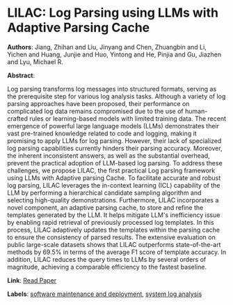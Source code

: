 # LILAC: Log Parsing using LLMs with Adaptive Parsing Cache

**Authors**: Jiang, Zhihan and Liu, Jinyang and Chen, Zhuangbin and Li, Yichen and Huang, Junjie and Huo, Yintong and He, Pinjia and Gu, Jiazhen and Lyu, Michael R.

**Abstract**:

Log parsing transforms log messages into structured formats, serving as the prerequisite step for various log analysis tasks. Although a variety of log parsing approaches have been proposed, their performance on complicated log data remains compromised due to the use of human-crafted rules or learning-based models with limited training data. The recent emergence of powerful large language models (LLMs) demonstrates their vast pre-trained knowledge related to code and logging, making it promising to apply LLMs for log parsing. However, their lack of specialized log parsing capabilities currently hinders their parsing accuracy. Moreover, the inherent inconsistent answers, as well as the substantial overhead, prevent the practical adoption of LLM-based log parsing.   To address these challenges, we propose LILAC, the first practical Log parsIng framework using LLMs with Adaptive parsing Cache. To facilitate accurate and robust log parsing, LILAC leverages the in-context learning (ICL) capability of the LLM by performing a hierarchical candidate sampling algorithm and selecting high-quality demonstrations. Furthermore, LILAC incorporates a novel component, an adaptive parsing cache, to store and refine the templates generated by the LLM. It helps mitigate LLM's inefficiency issue by enabling rapid retrieval of previously processed log templates. In this process, LILAC adaptively updates the templates within the parsing cache to ensure the consistency of parsed results. The extensive evaluation on public large-scale datasets shows that LILAC outperforms state-of-the-art methods by 69.5\% in terms of the average F1 score of template accuracy. In addition, LILAC reduces the query times to LLMs by several orders of magnitude, achieving a comparable efficiency to the fastest baseline.

**Link**: [Read Paper](https://doi.org/10.1145/3643733)

**Labels**: [software maintenance and deployment](../../labels/software_maintenance_and_deployment.md), [system log analysis](../../labels/system_log_analysis.md)
